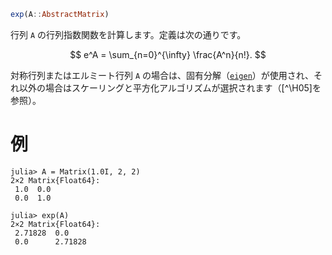 ```julia
exp(A::AbstractMatrix)
```

行列 `A` の行列指数関数を計算します。定義は次の通りです。

$$
e^A = \sum_{n=0}^{\infty} \frac{A^n}{n!}.
$$

対称行列またはエルミート行列 `A` の場合は、固有分解（[`eigen`](@ref)）が使用され、それ以外の場合はスケーリングと平方化アルゴリズムが選択されます（[^\H05]を参照）。

[^H05]: Nicholas J. Higham, "The squaring and scaling method for the matrix exponential revisited", SIAM Journal on Matrix Analysis and Applications, 26(4), 2005, 1179-1193. [doi:10.1137/090768539](https://doi.org/10.1137/090768539)

# 例

```jldoctest
julia> A = Matrix(1.0I, 2, 2)
2×2 Matrix{Float64}:
 1.0  0.0
 0.0  1.0

julia> exp(A)
2×2 Matrix{Float64}:
 2.71828  0.0
 0.0      2.71828
```
